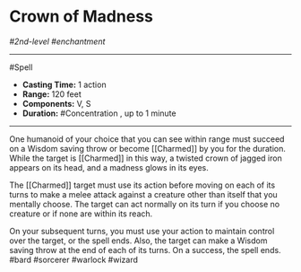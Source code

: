 # Crown of Madness
*#2nd-level #enchantment*
___ 
#Spell
- **Casting Time:** 1 action
- **Range:** 120 feet
- **Components:** V, S
- **Duration:** #Concentration , up to 1 minute
---
One humanoid of your choice that you can see within range must succeed on a Wisdom saving throw or become [[Charmed]] by you for the duration. While the target is [[Charmed]] in this way, a twisted crown of jagged iron appears on its head, and a madness glows in its eyes.

The [[Charmed]] target must use its action before moving on each of its turns to make a melee attack against a creature other than itself that you mentally choose. The target can act normally on its turn if you choose no creature or if none are within its reach.

On your subsequent turns, you must use your action to maintain control over the target, or the spell ends. Also, the target can make a Wisdom saving throw at the end of each of its turns. On a success, the spell ends.
#bard
#sorcerer
#warlock
#wizard